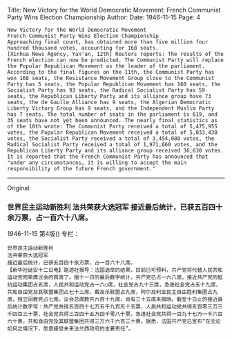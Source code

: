 Title: New Victory for the World Democratic Movement: French Communist Party Wins Election Championship
Author:
Date: 1946-11-15
Page: 4

    New Victory for the World Democratic Movement
    French Communist Party Wins Election Championship
    Approaching final count, has obtained more than five million four hundred thousand votes, accounting for 168 seats.
    [Xinhua News Agency, Yan'an, 12th] Reuters reports: The results of the French election can now be predicted. The Communist Party will replace the Popular Republican Movement as the leader of the parliament. According to the final figures on the 11th, the Communist Party has won 168 seats, the Resistance Movement Group close to the Communist Party has 5 seats, the Popular Republican Movement has 160 seats, the Socialist Party has 93 seats, the Radical Socialist Party has 59 seats, the Republican Liberty Party and its alliance group have 73 seats, the de Gaulle Alliance has 9 seats, the Algerian Democratic Liberty Victory Group has 9 seats, and the Independent Muslim Party has 7 seats. The total number of seats in the parliament is 619, and 35 seats have not yet been announced. The nearly final statistics as of the 10th wrote: The Communist Party received a total of 5,475,955 votes, the Popular Republican Movement received a total of 5,033,430 votes, the Socialist Party received a total of 3,454,080 votes, the Radical Socialist Party received a total of 1,971,660 votes, and the Republican Liberty Party and its alliance group received 36,630 votes. It is reported that the French Communist Party has announced that "under any circumstances, it is willing to accept the main responsibility of the future French government."



<hr /> 

Original: 


### 世界民主运动新胜利  法共荣获大选冠军  接近最后统计，已获五百四十余万票，占一百六十八席。

1946-11-15
第4版()
专栏：

    世界民主运动新胜利
    法共荣获大选冠军
    接近最后统计，已获五百四十余万票，占一百六十八席。
    【新华社延安十二日电】路透社报导：法国选举的结果，目前已可预料，共产党将代替人民共和运动党而荣膺议会的首席了。据十一日的最后数字统计，共产党已占一六八席，接近共产党的抵抗运动集团占五席，人民共和运动党占一六○席，社会党占九十三席，急进社会党占五十九席，共和自由党及其联盟集团占七十三席，戴高乐联盟占九席，阿尔及利亚民主自由胜利集团占九席，独立回教党占七席。议会总席数共六百十九席，尚有三十五席未揭晓。截至十日止的接近最后统计数字写：共产党共得五百四十七万五千九百五十五票，人民共和运动党共得五百零三万三千四百三十票，社会党共得三百四十五万四千零八十票，急进社会党共得一百九十七万一千六百六十票，共和自由党及其联盟集团共得三万六千六百三十票。据悉，法国共产党已宣布“在无论如何之情况下，愿意接受未来法兰西政府的主要责任”。
